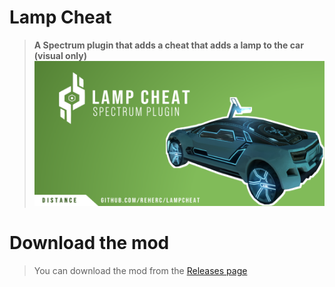 # Lamp Cheat
> **A Spectrum plugin that adds a cheat that adds a lamp to the car (visual only)**
![Repository logo](repository_thumbnail.png)

# Download the mod
> You can download the mod from the [Releases page](https://github.com/REHERC/LampCheat/releases)